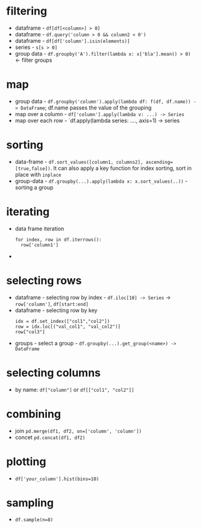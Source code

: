 # filtering
 * dataframe - `df[df[<column>] > 0]`
 * dataframe - `df.query('column > 0 && column2 < 0')`
 * dataframe - `df[df['column'].isin(elements)]`
 * series - `s[s > 0]`
 * group data - `df.groupby('A').filter(lambda x: x['bla'].mean() > 0)` <- filter groups

# map
 * group data - `df.groupby('column').apply(lambda df: f(df, df.name)) -> DataFrame`; df.name passes the value of the grouping 
 * map over a column - `df['column'].apply(lambda v: ...) -> Series`
 * map over each row - `df.apply(lambda series: ...., axis=1) -> series

# sorting

 * data-frame - `df.sort_values([column1, columns2], ascending=[true,false])`. It can also apply a key function for index sorting, sort in place with `inplace`
 * group-data - `df.groupby(...).apply(lambda x: x.sort_values(..))` - sorting a group

# iterating 
 * data frame iteration
    ```
    for index, row in df.iterrows():
      row['column1']
    ```
  * 
# selecting rows

 * dataframe - selecting row by index - `df.iloc[10] -> Series` -> `row['column']`, `df[start:end]`
 * dataframe - selecting row by key
   ```
   idx = df.set_index(["col1","col2"])
   row = idx.loc[("val_col1", "val_col2")]
   row["col3"]
   ```
 * groups - select a group - `df.groupby(...).get_group(<name>) -> DataFrame`

# selecting columns
 * by name: `df["column"]` or `df[["col1", "col2"]]`


# combining
 * join `pd.merge(df1, df2, on=['column', 'column'])`
 * concet `pd.concat(df1, df2)`

# plotting

 * `df['your_column'].hist(bins=10)`

# sampling
 * `df.sample(n=8)`
    


